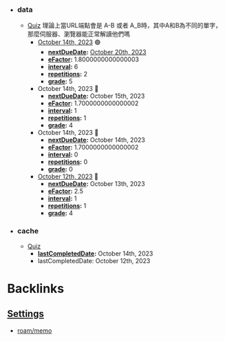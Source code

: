 - ### data
    - [Quiz](<../Quiz.md>) 理論上當URL端點會是 A-B 或者 A_B時，其中A和B為不同的單字，那麼伺服器、瀏覽器能正常解讀他們嗎 
        - [October 14th, 2023](<../October 14th, 2023.md>) 🟢
            - **[nextDueDate](<../nextDueDate.md>):** [October 20th, 2023](<../October 20th, 2023.md>)
            - **[eFactor](<../eFactor.md>):** 1.8000000000000003
            - **[interval](<../interval.md>):** 6
            - **[repetitions](<../repetitions.md>):** 2
            - **[grade](<../grade.md>):** 5
        - October 14th, 2023 🔵
            - **[nextDueDate](<../nextDueDate.md>):** October 15th, 2023
            - **[eFactor](<../eFactor.md>):** 1.7000000000000002
            - **[interval](<../interval.md>):** 1
            - **[repetitions](<../repetitions.md>):** 1
            - **[grade](<../grade.md>):** 4
        - October 14th, 2023 🔴
            - **[nextDueDate](<../nextDueDate.md>):** October 14th, 2023
            - **[eFactor](<../eFactor.md>):** 1.7000000000000002
            - **[interval](<../interval.md>):** 0
            - **[repetitions](<../repetitions.md>):** 0
            - **[grade](<../grade.md>):** 0
        - [October 12th, 2023](<../October 12th, 2023.md>) 🔵
            - **[nextDueDate](<../nextDueDate.md>):** October 13th, 2023
            - **[eFactor](<../eFactor.md>):** 2.5
            - **[interval](<../interval.md>):** 1
            - **[repetitions](<../repetitions.md>):** 1
            - **[grade](<../grade.md>):** 4
- ### cache
    - [Quiz](<../Quiz.md>)
        - **[lastCompletedDate](<../lastCompletedDate.md>):** October 14th, 2023
        - lastCompletedDate: October 12th, 2023

# Backlinks
## [Settings](<Settings.md>)
- [roam/memo](<../roam/memo.md>)


